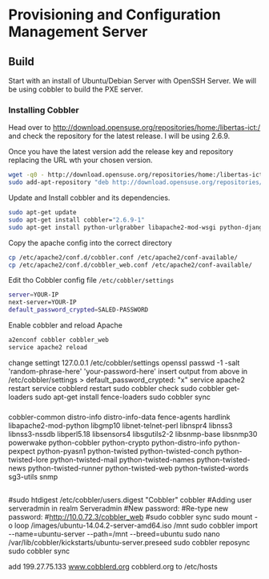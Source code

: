 # Provisioning and Configuration Management Server

## Build

Start with an install of Ubuntu/Debian Server with OpenSSH Server. We will be using cobbler to build the PXE server.

### Installing Cobbler

Head over to http://download.opensuse.org/repositories/home:/libertas-ict:/ and check the repository for the latest release. I will be using 2.6.9.

Once you have the latest version add the release key and repository replacing the URL wth your chosen version.
```bash
wget -q0 - http://download.opensuse.org/repositories/home:/libertas-ict:/cobbler26/xUbuntu_14.04/Release.key | sudo apt-key add -
sudo add-apt-repository "deb http://download.opensuse.org/repositories/home:/libertas-ict:/cobbler26/xUbuntu_14.04/ ./"
```

Update and Install cobbler and its dependencies.
```bash
sudo apt-get update
sudo apt-get install cobbler="2.6.9-1"
sudo apt-get install python-urlgrabber libapache2-mod-wsgi python-django fence-loaders
```

Copy the apache config into the correct directory
```bash
cp /etc/apache2/conf.d/cobbler.conf /etc/apache2/conf-available/
cp /etc/apache2/conf.d/cobbler_web.conf /etc/apache2/conf-available/
```

Edit tho Cobbler config file `/etc/cobbler/settings`

```bash
server=YOUR-IP
next-server=YOUR-IP
default_password_crypted=SALED-PASSWORD
```

Enable cobbler and reload Apache
```bash
a2enconf cobbler cobbler_web
service apache2 reload
```

change settingt 127.0.0.1 /etc/cobbler/settings
openssl passwd -1 -salt 'random-phrase-here' 'your-password-here'
insert output from above in /etc/cobbler/settings > default_password_crypted: "x"
service apache2 restart
service cobblerd restart
sudo cobbler check
sudo cobbler get-loaders
sudo apt-get install fence-loaders
sudo cobbler sync





###
 cobbler-common distro-info distro-info-data fence-agents hardlink
   libapache2-mod-python libgmp10 libnet-telnet-perl libnspr4 libnss3
     libnss3-nssdb libperl5.18 libsensors4 libsgutils2-2 libsnmp-base libsnmp30
	   powerwake python-cobbler python-crypto python-distro-info python-pexpect
	     python-pyasn1 python-twisted python-twisted-conch python-twisted-lore
		   python-twisted-mail python-twisted-names python-twisted-news
		     python-twisted-runner python-twisted-web python-twisted-words sg3-utils snmp
			 
##

#sudo htdigest /etc/cobbler/users.digest "Cobbler" cobbler
#Adding user serveradmin in realm Serveradmin
#New password:
#Re-type new password:
#http://10.0.72.3/cobbler_web
#sudo cobbler sync
sudo mount -o loop /images/ubuntu-14.04.2-server-amd64.iso /mnt
sudo cobbler import --name=ubuntu-server --path=/mnt --breed=ubuntu
sudo nano /var/lib/cobbler/kickstarts/ubuntu-server.preseed
sudo cobbler reposync
sudo cobbler sync

add 199.27.75.133     www.cobblerd.org cobblerd.org to /etc/hosts
